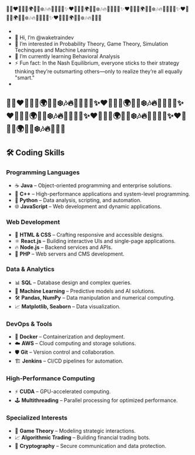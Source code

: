 🎄✨❤️🤝🌟🎁🌍🎀💫❄️🎶🔥🤗🌌💖🎄✨❤️🤝🌟🎁🌍🎀💫❄️🎶🔥🤗🌌💖🎄✨❤️🤝🌟🎁🌍🎀💫❄️🎶🔥🤗🌌💖🎄✨❤️🤝🌟🎁🌍🎀💫❄️🎶🔥🤗🌌💖🎄✨❤️🤝🌟🎁🌍🎀💫❄️🎶🔥🤗🌌💖

-
- 👋 Hi, I’m @waketraindev
- 👀 I’m interested in Probability Theory, Game Theory, Simulation Techinques and Machine Learning
- 🌱 I’m currently learning Behavioral Analysis
- ⚡ Fun fact: In the Nash Equilibrium, everyone sticks to their strategy thinking they’re outsmarting others—only to realize they’re all equally "smart."
-

🎄✨❤️🤝🌟🎁🌍🎀💫❄️🎶🔥🤗🌌💖🎄✨❤️🤝🌟🎁🌍🎀💫❄️🎶🔥🤗🌌💖🎄✨❤️🤝🌟🎁🌍🎀💫❄️🎶🔥🤗🌌💖🎄✨❤️🤝🌟🎁🌍🎀💫❄️🎶🔥🤗🌌💖🎄✨❤️🤝🌟🎁🌍🎀💫❄️🎶🔥🤗🌌💖
---

## 🛠️ Coding Skills

### **Programming Languages**
- ☕ **Java** – Object-oriented programming and enterprise solutions.
- 🚀 **C++** – High-performance applications and system-level programming.
- 🐍 **Python** – Data analysis, scripting, and automation.
- 🌐 **JavaScript** – Web development and dynamic applications.

### **Web Development**
- 🎨 **HTML & CSS** – Crafting responsive and accessible designs.
- ⚛️ **React.js** – Building interactive UIs and single-page applications.
- 🔥 **Node.js** – Backend services and APIs.
- 🐘 **PHP** – Web servers and CMS development.

### **Data & Analytics**
- 📊 **SQL** – Database design and complex queries.
- 🧠 **Machine Learning** – Predictive models and AI solutions.
- 🛠️ **Pandas, NumPy** – Data manipulation and numerical computing.
- 📈 **Matplotlib, Seaborn** – Data visualization.

### **DevOps & Tools**
- 🐳 **Docker** – Containerization and deployment.
- ☁️ **AWS** – Cloud computing and storage solutions.
- 🛡️ **Git** – Version control and collaboration.
- 🏗️ **Jenkins** – CI/CD pipelines for automation.

### **High-Performance Computing**
- ⚡ **CUDA** – GPU-accelerated computing.
- 🕹️ **Multithreading** – Parallel processing for optimized performance.

### **Specialized Interests**
- 🎲 **Game Theory** – Modeling strategic interactions.
- 📈 **Algorithmic Trading** – Building financial trading bots.
- 🧩 **Cryptography** – Secure communication and data protection.


<!---
waketraindev/waketraindev is a ✨ special ✨ repository because its `README.md` (this file) appears on your GitHub profile.
You can click the Preview link to take a look at your changes.
--->
